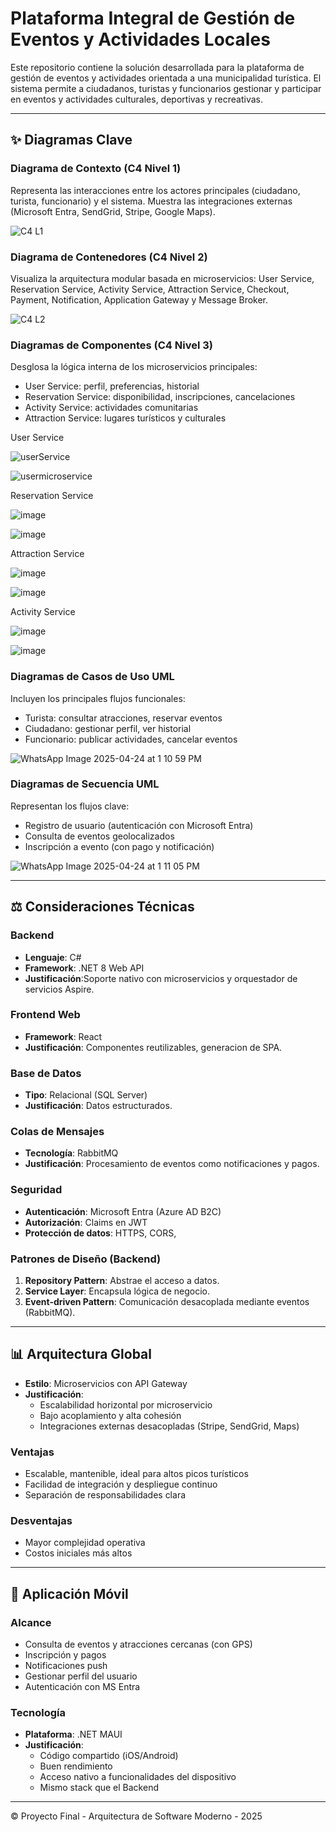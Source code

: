 # Plataforma Integral de Gestión de Eventos y Actividades Locales

Este repositorio contiene la solución desarrollada para la plataforma de gestión de eventos y actividades orientada a una municipalidad turística. El sistema permite a ciudadanos, turistas y funcionarios gestionar y participar en eventos y actividades culturales, deportivas y recreativas.

---

## ✨ Diagramas Clave

### Diagrama de Contexto (C4 Nivel 1)
Representa las interacciones entre los actores principales (ciudadano, turista, funcionario) y el sistema. Muestra las integraciones externas (Microsoft Entra, SendGrid, Stripe, Google Maps).

![C4 L1](https://github.com/user-attachments/assets/f5b62603-2661-4fc5-82d9-8f3587a3cf0d)

### Diagrama de Contenedores (C4 Nivel 2)
Visualiza la arquitectura modular basada en microservicios: User Service, Reservation Service, Activity Service, Attraction Service, Checkout, Payment, Notification, Application Gateway y Message Broker.

![C4 L2](https://github.com/user-attachments/assets/fcfb80ac-326f-46f7-ba54-95353525f925)


### Diagramas de Componentes (C4 Nivel 3)
Desglosa la lógica interna de los microservicios principales:
- User Service: perfil, preferencias, historial
- Reservation Service: disponibilidad, inscripciones, cancelaciones
- Activity Service: actividades comunitarias
- Attraction Service: lugares turísticos y culturales

User Service

![userService](https://github.com/user-attachments/assets/38254570-cbab-4cb6-a00b-668aa7792ce0)

![usermicroservice](https://github.com/user-attachments/assets/176b81b2-3d21-44d0-8acc-f078f2b0f41e)

Reservation Service

![image](https://github.com/user-attachments/assets/41c58886-a710-4009-9fb7-66779f65b9bc)

![image](https://github.com/user-attachments/assets/8b9c3f45-7c9e-43a9-9924-043d48986f2f)

Attraction Service

![image](https://github.com/user-attachments/assets/77fee551-0ad7-4107-85c0-556fd42ed66d)

![image](https://github.com/user-attachments/assets/d57734d6-e718-4015-9be6-fcdfb9d5d225)

Activity Service

![image](https://github.com/user-attachments/assets/3d817ed3-f054-431a-80c4-2bfef6139cae)

![image](https://github.com/user-attachments/assets/ee4e19fb-51f5-45a8-a741-544c4dca5f65)





### Diagramas de Casos de Uso UML
Incluyen los principales flujos funcionales:
- Turista: consultar atracciones, reservar eventos
- Ciudadano: gestionar perfil, ver historial
- Funcionario: publicar actividades, cancelar eventos

![WhatsApp Image 2025-04-24 at 1 10 59 PM](https://github.com/user-attachments/assets/441fed1b-5ebd-40d7-a395-ab0c1f5ad0f8)


### Diagramas de Secuencia UML
Representan los flujos clave:
- Registro de usuario (autenticación con Microsoft Entra)
- Consulta de eventos geolocalizados
- Inscripción a evento (con pago y notificación)

![WhatsApp Image 2025-04-24 at 1 11 05 PM](https://github.com/user-attachments/assets/39dadd61-4fdc-4086-a910-51c6e89f69f1)



---

## ⚖️ Consideraciones Técnicas

### Backend
- **Lenguaje**: C#
- **Framework**: .NET 8 Web API
- **Justificación**:Soporte nativo con microservicios y orquestador de servicios Aspire.

### Frontend Web
- **Framework**: React
- **Justificación**: Componentes reutilizables, generacion de SPA.

### Base de Datos
- **Tipo**: Relacional (SQL Server)
- **Justificación**: Datos estructurados.

### Colas de Mensajes
- **Tecnología**: RabbitMQ
- **Justificación**: Procesamiento de eventos como notificaciones y pagos.

### Seguridad
- **Autenticación**: Microsoft Entra (Azure AD B2C)
- **Autorización**: Claims en JWT
- **Protección de datos**: HTTPS, CORS,

### Patrones de Diseño (Backend)
1. **Repository Pattern**: Abstrae el acceso a datos.
2. **Service Layer**: Encapsula lógica de negocio.
3. **Event-driven Pattern**: Comunicación desacoplada mediante eventos (RabbitMQ).

---

## 📊 Arquitectura Global

- **Estilo**: Microservicios con API Gateway
- **Justificación**:
  - Escalabilidad horizontal por microservicio
  - Bajo acoplamiento y alta cohesión
  - Integraciones externas desacopladas (Stripe, SendGrid, Maps)

### Ventajas
- Escalable, mantenible, ideal para altos picos turísticos
- Facilidad de integración y despliegue continuo
- Separación de responsabilidades clara

### Desventajas
- Mayor complejidad operativa
- Costos iniciales más altos

---

## 📱 Aplicación Móvil

### Alcance
- Consulta de eventos y atracciones cercanas (con GPS)
- Inscripción y pagos
- Notificaciones push
- Gestionar perfil del usuario
- Autenticación con MS Entra

### Tecnología
- **Plataforma**: .NET MAUI
- **Justificación**:
  - Código compartido (iOS/Android)
  - Buen rendimiento
  - Acceso nativo a funcionalidades del dispositivo
  - Mismo stack que el Backend

---

© Proyecto Final - Arquitectura de Software Moderno - 2025

